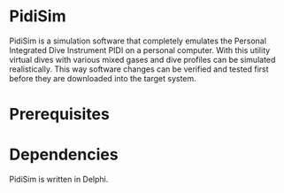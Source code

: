 # PidiSim

PidiSim is a simulation software that completely emulates the Personal Integrated Dive Instrument PIDI on a personal computer. With this utility virtual dives with various mixed gases and dive profiles can be simulated realistically. This way software changes can be verified and tested first before they are downloaded into the target system.


# Prerequisites

# Dependencies

PidiSim is written in Delphi.